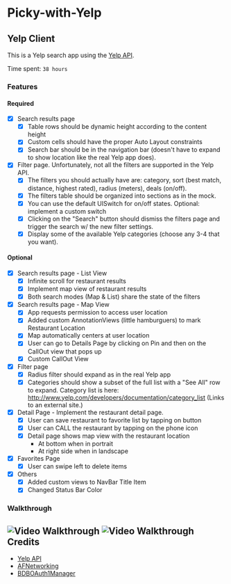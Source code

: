 # Picky-with-Yelp
## Yelp Client
This is a Yelp search app using the [Yelp API](https://www.yelp.com/developers/documentation).

Time spent: `38 hours`

### Features

#### Required

- [X] Search results page
   - [X] Table rows should be dynamic height according to the content height
   - [X] Custom cells should have the proper Auto Layout constraints
   - [X] Search bar should be in the navigation bar (doesn't have to expand to show location like the real Yelp app does).
- [X] Filter page. Unfortunately, not all the filters are supported in the Yelp API.
   - [X] The filters you should actually have are: category, sort (best match, distance, highest rated), radius (meters), deals (on/off).
   - [X] The filters table should be organized into sections as in the mock.
   - [X] You can use the default UISwitch for on/off states. Optional: implement a custom switch
   - [X] Clicking on the "Search" button should dismiss the filters page and trigger the search w/ the new filter settings.
   - [X] Display some of the available Yelp categories (choose any 3-4 that you want).

#### Optional

- [X] Search results page - List View
   - [X] Infinite scroll for restaurant results
   - [X] Implement map view of restaurant results
   - [X] Both search modes (Map & List) share the state of the filters
- [X] Search results page - Map View
   - [X] App requests permission to access user location
   - [X] Added custom AnnotationViews (little hamburguers) to mark Restaurant Location
   - [X] Map automatically centers at user location
   - [X] User can go to Details Page by clicking on Pin and then on the CallOut view that pops up
   - [X] Custom CallOut View
- [X] Filter page
   - [X] Radius filter should expand as in the real Yelp app
   - [X] Categories should show a subset of the full list with a "See All" row to expand. Category list is here: http://www.yelp.com/developers/documentation/category_list (Links to an external site.)
- [X] Detail Page - Implement the restaurant detail page.
   - [X] User can save restaurant to favorite list by tapping on button
   - [X] User can CALL the restaurant by tapping on the phone icon
   - [X] Detail page shows map view with the restaurant location
      - At bottom when in portrait
      - At right side when in landscape 
- [X] Favorites Page
   - [X] User can swipe left to delete items
- [X] Others
   - [X] Added custom views to NavBar Title Item
   - [X] Changed Status Bar Color

### Walkthrough

![Video Walkthrough](http://i.imgur.com/AfskpE8.gif)
![Video Walkthrough](http://i.imgur.com/BkneDaS.gif)
Credits
---------
* [Yelp API](https://www.yelp.com/developers/documentation)
* [AFNetworking](https://github.com/AFNetworking/AFNetworking)
* [BDBOAuth1Manager](https://github.com/bdbergeron/BDBOAuth1Manager)
